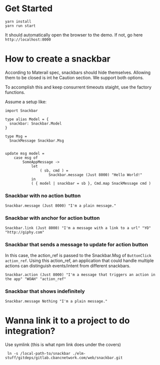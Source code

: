# Get Started

```
yarn install
yarn run start
```

It should automatically open the browser to the demo. If not, go here `http://localhost:8000`

# How to create a snackbar

According to Materail spec, snackbars should hide themselves. Allowing them to be closed is int he Caution section. We support both options.

To accomplish this and keep consurrent timeouts staight, use the factory functions.

Assume a setup like:
```
import Snackbar

type alias Model = {
  snackbar: Snackbar.Model
}

type Msg = 
  SnackMessage Snackbar.Msg 


update msg model = 
    case msg of 
        SomeAppMessage ->
            let
                ( sb, cmd ) =
                    Snackbar.message (Just 8000) "Hello World!"
            in
            ( { model | snackbar = sb }, Cmd.map SnackMessage cmd )
```

### Snackbar with no action button

```
Snackbar.message (Just 8000) "I'm a plain message."
```

### Snackbar with anchor for action button

```
Snackbar.link (Just 8000) "I'm a message with a link to a url" "YO" "http://giphy.com"
```

### Snackbar that sends a message to update for action button
In this case, the action_ref is passed to the Snackbar.Msg of `ButtonClick action_ref`. Using this action_ref, an application that could handle multiple actions can distinguish events/intent from different snackbars.

```
Snackbar.action (Just 8000) "I'm a message that triggers an action in the app" "WOAH" "action_ref"
```

### Snackbar that shows indefinitely

```
Snackbar.message Nothing "I'm a plain message."
```




# Wanna link it to a project to do integration?

Use symlink (this is what npm link does under the covers)

```
 ln -s /local-path-to/snackbar ./elm-stuff/gitdeps/gitlab.cbancnetwork.com/web/snackbar.git
 ```